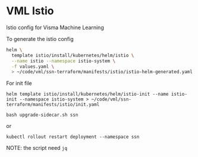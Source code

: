 # VML Istio
Istio config for Visma Machine Learning

To generate the istio config

```bash
helm \
  template istio/install/kubernetes/helm/istio \
  --name istio --namespace istio-system \
  -f values.yaml \
  > ~/code/vml/ssn-terraform/manifests/istio/istio-helm-generated.yaml
```

For init file

```
helm template istio/install/kubernetes/helm/istio-init --name istio-init --namespace istio-system > ~/code/vml/ssn-terraform/manifests/istio/init.yaml
```

```
bash upgrade-sidecar.sh ssn
```

or

```
kubectl rollout restart deployment --namespace ssn
```

NOTE: the script need `jq`
